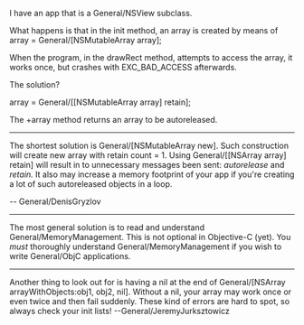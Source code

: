 I have an app that is a General/NSView subclass.

What happens is that in the init method, an array is created by means of 
array = General/[NSMutableArray array];

When the program, in the drawRect method, attempts to access the array, it works once, but crashes with EXC_BAD_ACCESS afterwards.

The solution?

array = General/[[NSMutableArray array] retain];

The +array method returns an array to be autoreleased.

----

The shortest solution is General/[NSMutableArray new]. Such construction will create new array with retain count = 1. Using General/[[NSArray array] retain] will result in to unnecessary messages been sent: *autorelease* and *retain.* It also may increase a memory footprint of your app if you're creating a lot of such autoreleased objects in a loop.

-- General/DenisGryzlov

----
The most general solution is to read and understand General/MemoryManagement. This is not optional in Objective-C (yet). You *must* thoroughly understand General/MemoryManagement if you wish to write General/ObjC applications.

----
Another thing to look out for is having a nil at the end of     General/[NSArray arrayWithObjects:obj1, obj2, nil]. Without a nil, your array may work once or even twice and then fail suddenly. These kind of errors are hard to spot, so always check your init lists! --General/JeremyJurksztowicz